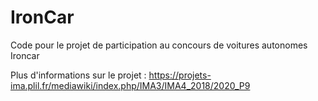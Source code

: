 # IronCar

Code pour le projet de participation au concours de voitures autonomes Ironcar

Plus d'informations sur le projet : https://projets-ima.plil.fr/mediawiki/index.php/IMA3/IMA4_2018/2020_P9
